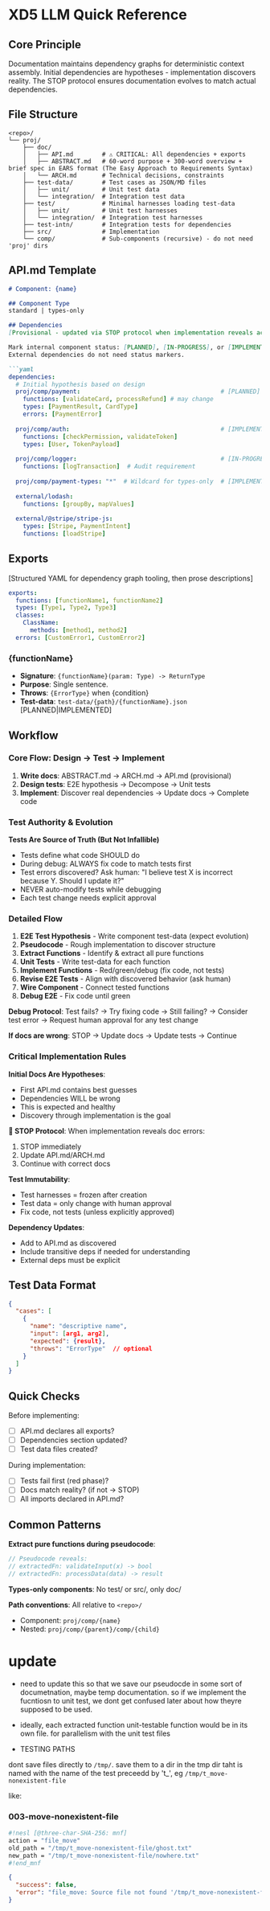 # XD5 LLM Quick Reference

## Core Principle
Documentation maintains dependency graphs for deterministic context assembly. Initial dependencies are hypotheses - implementation discovers reality. The STOP protocol ensures documentation evolves to match actual dependencies.

## File Structure
```
<repo>/
└── proj/
    ├── doc/
    │   ├── API.md        # ⚠️ CRITICAL: All dependencies + exports
    │   ├── ABSTRACT.md   # 60-word purpose + 300-word overview + brief spec in EARS format (The Easy Approach to Requirements Syntax)
    │   └── ARCH.md       # Technical decisions, constraints
    ├── test-data/        # Test cases as JSON/MD files
    │   ├── unit/         # Unit test data
    │   └── integration/  # Integration test data
    ├── test/             # Minimal harnesses loading test-data
    │   ├── unit/         # Unit test harnesses
    │   └── integration/  # Integration test harnesses
    ├── test-intn/        # Integration tests for dependencies
    ├── src/              # Implementation
    └── comp/             # Sub-components (recursive) - do not need 'proj' dirs
```

## API.md Template
```markdown
# Component: {name}

## Component Type
standard | types-only

## Dependencies
[Provisional - updated via STOP protocol when implementation reveals actual needs]

Mark internal component status: [PLANNED], [IN-PROGRESS], or [IMPLEMENTED]
External dependencies do not need status markers.

```yaml
dependencies:
  # Initial hypothesis based on design
  proj/comp/payment:                                       # [PLANNED]
    functions: [validateCard, processRefund] # may change 
    types: [PaymentResult, CardType]
    errors: [PaymentError]
  
  proj/comp/auth:                                          # [IMPLEMENTED]
    functions: [checkPermission, validateToken]
    types: [User, TokenPayload]
  
  proj/comp/logger:                                        # [IN-PROGRESS]
    functions: [logTransaction]  # Audit requirement
  
  proj/comp/payment-types: "*"  # Wildcard for types-only  # [IMPLEMENTED] 
  
  external/lodash:
    functions: [groupBy, mapValues]
  
  external/@stripe/stripe-js:
    types: [Stripe, PaymentIntent]
    functions: [loadStripe]
```

## Exports
[Structured YAML for dependency graph tooling, then prose descriptions]

```yaml
exports:
  functions: [functionName1, functionName2]
  types: [Type1, Type2, Type3]
  classes:
    ClassName:
      methods: [method1, method2]
  errors: [CustomError1, CustomError2]
```

### {functionName}
- **Signature**: `{functionName}(param: Type) -> ReturnType`
- **Purpose**: Single sentence.
- **Throws**: `{ErrorType}` when {condition}
- **Test-data**: `test-data/{path}/{functionName}.json` [PLANNED|IMPLEMENTED]



## Workflow

### Core Flow: Design → Test → Implement

1. **Write docs**: ABSTRACT.md → ARCH.md → API.md (provisional)
2. **Design tests**: E2E hypothesis → Decompose → Unit tests  
3. **Implement**: Discover real dependencies → Update docs → Complete code

### Test Authority & Evolution

**Tests Are Source of Truth (But Not Infallible)**
- Tests define what code SHOULD do
- During debug: ALWAYS fix code to match tests first
- Test errors discovered? Ask human: "I believe test X is incorrect because Y. Should I update it?"
- NEVER auto-modify tests while debugging
- Each test change needs explicit approval

### Detailed Flow

1. **E2E Test Hypothesis** - Write component test-data (expect evolution)
2. **Pseudocode** - Rough implementation to discover structure
3. **Extract Functions** - Identify & extract all pure functions
4. **Unit Tests** - Write test-data for each function
5. **Implement Functions** - Red/green/debug (fix code, not tests)
6. **Revise E2E Tests** - Align with discovered behavior (ask human)
7. **Wire Component** - Connect tested functions
8. **Debug E2E** - Fix code until green

**Debug Protocol**: Test fails? → Try fixing code → Still failing? → Consider test error → Request human approval for any test change

**If docs are wrong**: STOP → Update docs → Update tests → Continue



### Critical Implementation Rules

**Initial Docs Are Hypotheses**: 
- First API.md contains best guesses
- Dependencies WILL be wrong
- This is expected and healthy
- Discovery through implementation is the goal

**🛑 STOP Protocol**: When implementation reveals doc errors:
1. STOP immediately
2. Update API.md/ARCH.md
3. Continue with correct docs

**Test Immutability**: 
- Test harnesses = frozen after creation
- Test data = only change with human approval
- Fix code, not tests (unless explicitly approved)

**Dependency Updates**:
- Add to API.md as discovered
- Include transitive deps if needed for understanding
- External deps must be explicit

## Test Data Format
```json
{
  "cases": [
    {
      "name": "descriptive name",
      "input": [arg1, arg2],
      "expected": {result},
      "throws": "ErrorType"  // optional
    }
  ]
}
```

## Quick Checks

Before implementing:
- [ ] API.md declares all exports?
- [ ] Dependencies section updated?
- [ ] Test data files created?

During implementation:
- [ ] Tests fail first (red phase)?
- [ ] Docs match reality? (if not → STOP)
- [ ] All imports declared in API.md?

## Common Patterns

**Extract pure functions during pseudocode**:
```javascript
// Pseudocode reveals:
// extractedFn: validateInput(x) -> bool
// extractedFn: processData(data) -> result
```

**Types-only components**: No test/ or src/, only doc/

**Path conventions**: All relative to `<repo>/`
- Component: `proj/comp/{name}`
- Nested: `proj/comp/{parent}/comp/{child}`


# update 

- need to update this so that we save our pseudocde in some sort of documetnation, maybe temp documentation.  so if we implement the fucntiosn to unit test, we dont get confused later about how theyre supposed to be used.

- ideally, each extracted function unit-testable function would be in its own file.  for parallelism with the unit test files

- TESTING PATHS

dont save files directly to `/tmp/`.  save them to a dir in the tmp dir taht is named with the name of the test preceedd by 't_', eg `/tmp/t_move-nonexistent-file`

like: 


### 003-move-nonexistent-file

```sh nesl
#!nesl [@three-char-SHA-256: mnf]
action = "file_move"
old_path = "/tmp/t_move-nonexistent-file/ghost.txt"
new_path = "/tmp/t_move-nonexistent-file/nowhere.txt"
#!end_mnf
```

```json
{
  "success": false,
  "error": "file_move: Source file not found '/tmp/t_move-nonexistent-file/ghost.txt' (ENOENT)"
}
```
